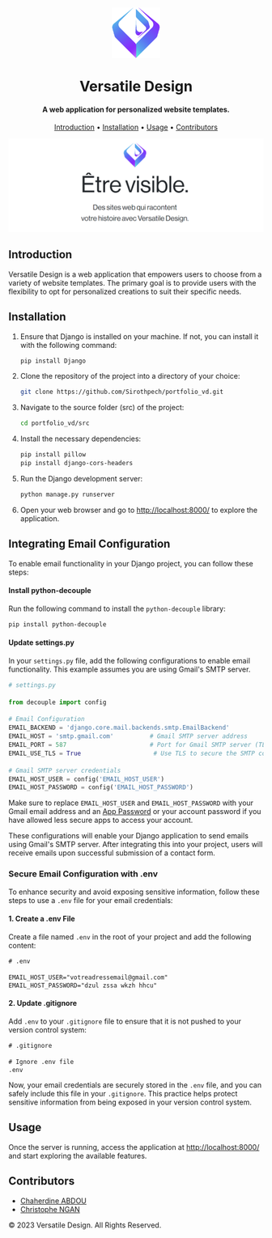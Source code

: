 
<div style="display: flex; justify-content: center; align-items: center;">
  <img src="./static/images/logo_vd_1.png" alt="versatile-design-logo" style="max-width: 100px; max-height: 100px;">
</div>

<h1 align="center">Versatile Design</h1>
<h4 align="center">A web application for personalized website templates.</h4>

<p align="center">
  <a href="#introduction">Introduction</a> •
  <a href="#installation">Installation</a> •
  <a href="#usage">Usage</a> •
  <a href="#contributors">Contributors</a>
</p>

<div>
    <img src="./static/images/screen_vd.png" alt="about image">
</div>

## Introduction
Versatile Design is a web application that empowers users to choose from a variety of website templates. The primary goal is to provide users with the flexibility to opt for personalized creations to suit their specific needs.

## Installation

1. Ensure that Django is installed on your machine. If not, you can install it with the following command:

   ```bash
   pip install Django
   ```

2. Clone the repository of the project into a directory of your choice:

   ```bash
   git clone https://github.com/Sirothpech/portfolio_vd.git
   ```

3. Navigate to the source folder (src) of the project:

   ```bash
   cd portfolio_vd/src
   ```

4. Install the necessary dependencies:

   ```bash
   pip install pillow
   pip install django-cors-headers
   ```

5. Run the Django development server:

   ```bash
   python manage.py runserver
   ```

6. Open your web browser and go to [http://localhost:8000/](http://localhost:8000/) to explore the application.

## Integrating Email Configuration

To enable email functionality in your Django project, you can follow these steps:

#### Install python-decouple
Run the following command to install the `python-decouple` library:

```bash
pip install python-decouple
```

#### Update settings.py
In your `settings.py` file, add the following configurations to enable email functionality. This example assumes you are using Gmail's SMTP server.

```python
# settings.py

from decouple import config

# Email Configuration
EMAIL_BACKEND = 'django.core.mail.backends.smtp.EmailBackend'
EMAIL_HOST = 'smtp.gmail.com'          # Gmail SMTP server address
EMAIL_PORT = 587                       # Port for Gmail SMTP server (TLS)
EMAIL_USE_TLS = True                    # Use TLS to secure the SMTP connection

# Gmail SMTP server credentials
EMAIL_HOST_USER = config('EMAIL_HOST_USER')
EMAIL_HOST_PASSWORD = config('EMAIL_HOST_PASSWORD')
```

Make sure to replace `EMAIL_HOST_USER` and `EMAIL_HOST_PASSWORD` with your Gmail email address and an [App Password](https://support.google.com/accounts/answer/185833?hl=en) or your account password if you have allowed less secure apps to access your account.

These configurations will enable your Django application to send emails using Gmail's SMTP server. After integrating this into your project, users will receive emails upon successful submission of a contact form.

### Secure Email Configuration with .env

To enhance security and avoid exposing sensitive information, follow these steps to use a `.env` file for your email credentials:

#### 1. Create a .env File
Create a file named `.env` in the root of your project and add the following content:

```env
# .env

EMAIL_HOST_USER="votreadressemail@gmail.com"
EMAIL_HOST_PASSWORD="dzul zssa wkzh hhcu"
```

#### 2. Update .gitignore
Add `.env` to your `.gitignore` file to ensure that it is not pushed to your version control system:

```gitignore
# .gitignore

# Ignore .env file
.env
```

Now, your email credentials are securely stored in the `.env` file, and you can safely include this file in your `.gitignore`. This practice helps protect sensitive information from being exposed in your version control system.

## Usage

Once the server is running, access the application at [http://localhost:8000/](http://localhost:8000/) and start exploring the available features.

## Contributors

- [Chaherdine ABDOU](https://github.com/chaher13)
- [Christophe NGAN](https://github.com/Sirothpech)

© 2023 Versatile Design. All Rights Reserved.
